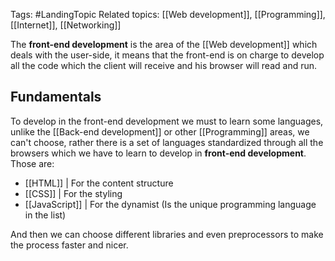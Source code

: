 Tags: #LandingTopic
Related topics: [[Web development]], [[Programming]], [[Internet]], [[Networking]]

The **front-end development** is the area of the [[Web development]] which deals with the user-side, it means that the front-end is on charge to develop all the code which the client will receive and his browser will read and run. 

## Fundamentals
To develop in the front-end development we must to learn some languages, unlike the [[Back-end development]] or other [[Programming]] areas, we can't choose, rather there is a set of languages standardized through all the browsers which we have to learn to develop in **front-end development**. Those are: 

+ [[HTML]] | For the content structure
+ [[CSS]] | For the styling
+ [[JavaScript]] | For the dynamist (Is the unique programming language in the list)

And then we can choose different libraries and even preprocessors to make the process faster and nicer. 